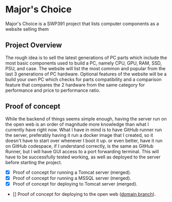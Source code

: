 # Major's Choice
Major's Choice is a SWP391 project that lists computer components as a website selling them

## Project Overview

The rough idea is to sell the latest generations of PC parts which include the most basic components used to build a PC, namely CPU, GPU, RAM, SSD, PSU, and case. The website will list the most common and popular from the last 3 generations of PC hardware. Optional features of the website will be a build your own PC which checks for parts compatibility and a comparison feature that compares the 2 hardware from the same category for performance and price to performance ratio.

## Proof of concept

While the backend of things seems simple enough, having the server run on the open web is an order of magnitude more knowledge than what I currently have right now. What I have in mind is to have GitHub runner run the server, preferably having it run a docker image that I created, so it doesn't have to start over whenever I boot it up. or even better, have it run on GitHub codespace, if I understand correctly, is the same as GitHub Runner, but I will have GUI access to a port forwarding terminal. This will have to be successfully tested working, as well as deployed to the server before starting the project.

- [x] Proof of concept for running a Tomcat server (merged).
- [x] Proof of concept for running a MSSQL server (merged).
- [x] Proof of concept for deploying to Tomcat server (merged).
- [] Proof of concept for deploying to the open web ([domain branch](https://github.com/iamSlightlyWind/majors_choice/tree/poc_domain)).
